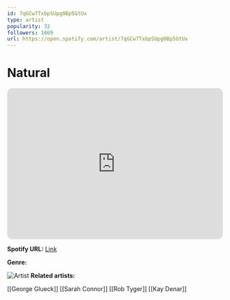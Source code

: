 ```yaml
---
id: 7qGCw7TxbpSUpg0Bp5GtUx
type: artist
popularity: 32
followers: 1669
url: https://open.spotify.com/artist/7qGCw7TxbpSUpg0Bp5GtUx
---
```

# Natural

<iframe style="border-radius:12px" src="https://open.spotify.com/embed/artist/7qGCw7TxbpSUpg0Bp5GtUx" width="100%" height="352" frameBorder="0" allowfullscreen="" allow="autoplay; clipboard-write; encrypted-media; fullscreen; picture-in-picture" loading="lazy"></iframe>

**Spotify URL:** [Link](https://open.spotify.com/artist/7qGCw7TxbpSUpg0Bp5GtUx)

**Genre:** 

![Artist](https://i.scdn.co/image/ab67616d0000b273ba5f4cdfbe8953a95c6f1057)
**Related artists:**

[[George Glueck]]
[[Sarah Connor]]
[[Rob Tyger]]
[[Kay Denar]]

